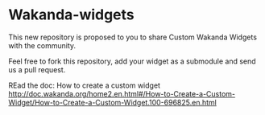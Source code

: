 Wakanda-widgets
===============

This new repository is proposed to you to share Custom Wakanda Widgets with the community.

Feel free to fork this repository, add your widget as a submodule and send us a pull request.

REad the doc: How to create a custom widget
http://doc.wakanda.org/home2.en.html#/How-to-Create-a-Custom-Widget/How-to-Create-a-Custom-Widget.100-696825.en.html
